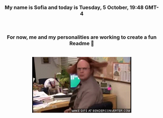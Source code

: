 


<div align="center">
<h3 >My name is Sofia and today is Tuesday, 5 October, 19:48 GMT-4</h3><br>
<h3 >For now, me and my personalities are working to create a fun Readme 👋
</h3><br>
<img src='img/dwight.gif' alt='working...'/>
</div>
